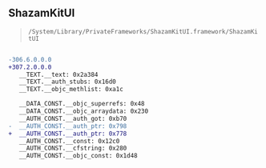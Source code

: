## ShazamKitUI

> `/System/Library/PrivateFrameworks/ShazamKitUI.framework/ShazamKitUI`

```diff

-306.6.0.0.0
+307.2.0.0.0
   __TEXT.__text: 0x2a384
   __TEXT.__auth_stubs: 0x16d0
   __TEXT.__objc_methlist: 0xa1c

   __DATA_CONST.__objc_superrefs: 0x48
   __DATA_CONST.__objc_arraydata: 0x230
   __AUTH_CONST.__auth_got: 0xb70
-  __AUTH_CONST.__auth_ptr: 0x798
+  __AUTH_CONST.__auth_ptr: 0x778
   __AUTH_CONST.__const: 0x12c0
   __AUTH_CONST.__cfstring: 0x280
   __AUTH_CONST.__objc_const: 0x1d48

```
